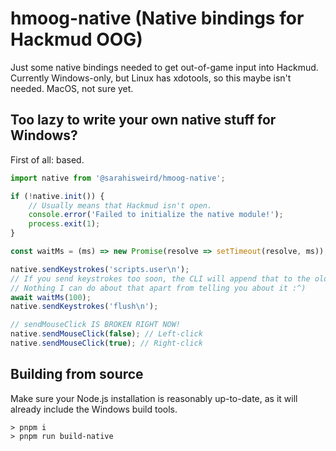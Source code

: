 # hmoog-native (Native bindings for Hackmud OOG)

Just some native bindings needed to get out-of-game input into Hackmud. Currently Windows-only,
but Linux has xdotools, so this maybe isn't needed. MacOS, not sure yet.

## Too lazy to write your own native stuff for Windows?

First of all: based.

```ts
import native from '@sarahisweird/hmoog-native';

if (!native.init()) {
    // Usually means that Hackmud isn't open.
    console.error('Failed to initialize the native module!');
    process.exit(1);
}

const waitMs = (ms) => new Promise(resolve => setTimeout(resolve, ms));

native.sendKeystrokes('scripts.user\n');
// If you send keystrokes too soon, the CLI will append that to the old command.
// Nothing I can do about that apart from telling you about it :^)
await waitMs(100);
native.sendKeystrokes('flush\n');

// sendMouseClick IS BROKEN RIGHT NOW!
native.sendMouseClick(false); // Left-click
native.sendMouseClick(true); // Right-click
```

## Building from source

Make sure your Node.js installation is reasonably up-to-date, as it will already include the Windows build tools.

```
> pnpm i
> pnpm run build-native
```
